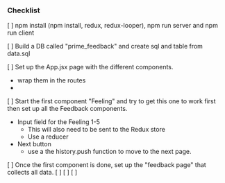 ### Checklist

[ ] npm install (npm install, redux, redux-looper), npm run server and npm run client

[ ] Build a DB called "prime_feedback" and create sql and table from data.sql

[ ] Set up the App.jsx page with the different components. 
- wrap them in the routes
- 

[ ] Start the first component "Feeling" and try to get this one to work first then set up all the Feedback components. 
 - Input field for the Feeling 1-5
    * This will also need to be sent to the Redux store
    * Use a reducer 
 - Next button
    * use a the history.push function to move to the next page. 
 
[ ] Once the first component is done, set up the "feedback page" that collects all data. 
[ ]
[ ]
[ ]